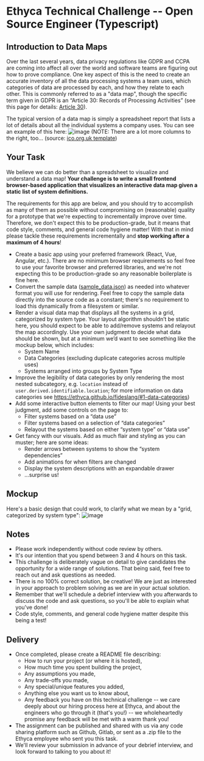 # Ethyca Technical Challenge -- Open Source Engineer (Typescript)

## Introduction to Data Maps
Over the last several years, data privacy regulations like GDPR and CCPA are coming into affect all over the world and software teams are figuring out how to prove compliance. One key aspect of this is the need to create an accurate inventory of all the data processing systems a team uses, which categories of data are processed by each, and how they relate to each other. This is commonly referred to as a "data map", though the specific term given in GDPR is an “Article 30: Records of Processing Activities” (see this page for details: [Article 30](https://gdpr-info.eu/art-30-gdpr/)).

The typical version of a data map is simply a spreadsheet report that lists a lot of details about all the individual systems a company uses. You can see an example of this here:
![image](https://user-images.githubusercontent.com/1834295/133648226-85304283-b87b-484a-9b69-a0964412fe53.png)
(NOTE: There are a lot more columns to the right, too… (source: [ico.org.uk template](https://ico.org.uk/media/for-organisations/documents/2172937/gdpr-documentation-controller-template.xlsx))

## Your Task
We believe we can do better than a spreadsheet to visualize and understand a data map! **Your challenge is to write a small frontend browser-based application that visualizes an interactive data map given a static list of system definitions.**

The requirements for this app are below, and you should try to accomplish as many of them as possible without compromising on (reasonable) quality for a prototype that we're expecting to incrementally improve over time. Therefore, we don't expect this to be production-grade, but it means that code style, comments, and general code hygiene matter! With that in mind please tackle these requirements incrementally and **stop working after a maximum of 4 hours**!

- Create a basic app using your preferred framework (React, Vue, Angular, etc.). There are no minimum browser requirements so feel free to use your favorite browser and preferred libraries, and we're not expecting this to be production-grade so any reasonable boilerplate is fine here.
- Convert the sample data ([sample_data.json](sample_data.json)) as needed into whatever format you will use for rendering. Feel free to copy the sample data directly into the source code as a constant; there's no requirement to load this dynamically from a filesystem or similar.
- Render a visual data map that displays all the systems in a grid, categorized by system type. Your layout algorithm shouldn’t be static here, you should expect to be able to add/remove systems and relayout the map accordingly. Use your own judgment to decide what data should be shown, but at a minimum we’d want to see something like the mockup below, which includes:
  - System Name
  - Data Categories (excluding duplicate categories across multiple uses)
  - Systems arranged into groups by System Type
- Improve the legibility of data categories by only rendering the most nested subcategory, e.g. `location` instead of `user.derived.identifiable.location`; for more information on data categories see https://ethyca.github.io/fideslang/#1-data-categories)
- Add some interactive button elements to filter our map! Using your best judgment, add some controls on the page to:
  - Filter systems based on a “data use”
  - Filter systems based on a selection of “data categories”
  - Relayout the systems based on either “system type” or “data use”
- Get fancy with our visuals. Add as much flair and styling as you can muster; here are some ideas:
  - Render arrows between systems to show the “system dependencies”
  - Add animations for when filters are changed
  - Display the system descriptions with an expandable drawer
  - …surprise us!

## Mockup
Here's a basic design that could work, to clarify what we mean by a "grid, categorized by system type":
![image](https://user-images.githubusercontent.com/1834295/133650397-469824bf-0a71-4c83-9ec8-731e4a8f8f64.png)


## Notes
- Please work independently without code review by others.
- It's our intention that you spend between 3 and 4 hours on this task.
- This challenge is deliberately vague on detail to give candidates the opportunity for a wide range of solutions. That being said, feel free to reach out and ask questions as needed.
- There is no 100% correct solution, be creative! We are just as interested in your approach to problem solving as we are in your actual solution.
- Remember that we'll schedule a debrief interview with you afterwards to discuss the code and ask questions, so you'll be able to explain what you've done!
- Code style, comments, and general code hygiene matter despite this being a test!

## Delivery
- Once completed, please create a README file describing:
  - How to run your project (or where it is hosted),
  - How much time you spent building the project,
  - Any assumptions you made,
  - Any trade-offs you made,
  - Any special/unique features you added,
  - Anything else you want us to know about,
  - Any feedback you have on this technical challenge -- we care deeply about our hiring process here at Ethyca, and about the engineers who go through it (that's you!) -- we wholeheartedly promise any feedback will be met with a warm thank you!
- The assignment can be published and shared with us via any code sharing platform such as Github, Gitlab, or sent as a .zip file to the Ethyca employee who sent you this task.
- We'll review your submission in advance of your debrief interview, and look forward to talking to you about it!
